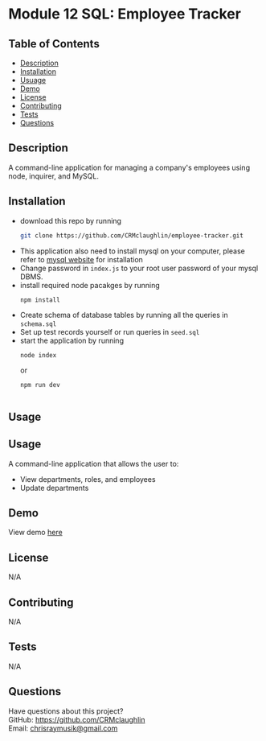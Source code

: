 # Module 12 SQL: Employee Tracker

## Table of Contents
  * [Description](#description)
  * [Installation](#installation)
  * [Usuage](#usage)
  * [Demo](#demo)
  * [License](#license)
  * [Contributing](#contributing)
  * [Tests](#tests)
  * [Questions](#questions)

  ## Description
 
 A command-line application for managing a company's employees using node, inquirer, and MySQL.
  
  ## Installation

- download this repo by running
    ```bash
    git clone https://github.com/CRMclaughlin/employee-tracker.git
    ```
- This application also need to install mysql on your computer, please refer to [mysql website](https://www.mysql.com/downloads/) for installation
- Change password in ```index.js``` to your root user password of your mysql DBMS.
- install required node pacakges by running
    ```bash
    npm install
    ```
- Create schema of database tables by running all the queries in ```schema.sql```
- Set up test records yourself or run queries in ```seed.sql```
- start the application by running
    ```
    node index
    ```
    or
    ```
    npm run dev
    
  
## Usage 
  
## Usage
A command-line application that allows the user to:
- View departments, roles, and employees
- Update departments

  
## Demo

View demo [here](https://drive.google.com/file/d/1JGn7ZF51JTqwHtEGCGX8wTk5N9Jku1T6/preview)

  
## License
N/A
  
  
## Contributing
N/A
  
## Tests
N/A
  
## Questions
Have questions about this project?  
GitHub: https://github.com/CRMclaughlin  
Email: chrisraymusik@gmail.com
